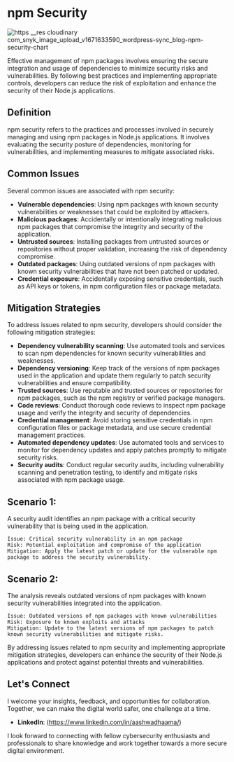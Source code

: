 # npm Security

![https __res cloudinary com_snyk_image_upload_v1671633590_wordpress-sync_blog-npm-security-chart](https://github.com/vsang181/OWASP-Interview-Preperation/assets/28651683/912d2ba3-47bc-41f8-9581-b24d842d5962)

Effective management of npm packages involves ensuring the secure integration and usage of dependencies to minimize security risks and vulnerabilities. By following best practices and implementing appropriate controls, developers can reduce the risk of exploitation and enhance the security of their Node.js applications.

## Definition

npm security refers to the practices and processes involved in securely managing and using npm packages in Node.js applications. It involves evaluating the security posture of dependencies, monitoring for vulnerabilities, and implementing measures to mitigate associated risks.

## Common Issues

Several common issues are associated with npm security:

- **Vulnerable dependencies**: Using npm packages with known security vulnerabilities or weaknesses that could be exploited by attackers.
- **Malicious packages**: Accidentally or intentionally integrating malicious npm packages that compromise the integrity and security of the application.
- **Untrusted sources**: Installing packages from untrusted sources or repositories without proper validation, increasing the risk of dependency compromise.
- **Outdated packages**: Using outdated versions of npm packages with known security vulnerabilities that have not been patched or updated.
- **Credential exposure**: Accidentally exposing sensitive credentials, such as API keys or tokens, in npm configuration files or package metadata.

## Mitigation Strategies

To address issues related to npm security, developers should consider the following mitigation strategies:

- **Dependency vulnerability scanning**: Use automated tools and services to scan npm dependencies for known security vulnerabilities and weaknesses.
- **Dependency versioning**: Keep track of the versions of npm packages used in the application and update them regularly to patch security vulnerabilities and ensure compatibility.
- **Trusted sources**: Use reputable and trusted sources or repositories for npm packages, such as the npm registry or verified package managers.
- **Code reviews**: Conduct thorough code reviews to inspect npm package usage and verify the integrity and security of dependencies.
- **Credential management**: Avoid storing sensitive credentials in npm configuration files or package metadata, and use secure credential management practices.
- **Automated dependency updates**: Use automated tools and services to monitor for dependency updates and apply patches promptly to mitigate security risks.
- **Security audits**: Conduct regular security audits, including vulnerability scanning and penetration testing, to identify and mitigate risks associated with npm package usage.

## Scenario 1:

A security audit identifies an npm package with a critical security vulnerability that is being used in the application.

```
Issue: Critical security vulnerability in an npm package
Risk: Potential exploitation and compromise of the application
Mitigation: Apply the latest patch or update for the vulnerable npm package to address the security vulnerability.
```

## Scenario 2:

The analysis reveals outdated versions of npm packages with known security vulnerabilities integrated into the application.

```
Issue: Outdated versions of npm packages with known vulnerabilities
Risk: Exposure to known exploits and attacks
Mitigation: Update to the latest versions of npm packages to patch known security vulnerabilities and mitigate risks.
```

By addressing issues related to npm security and implementing appropriate mitigation strategies, developers can enhance the security of their Node.js applications and protect against potential threats and vulnerabilities.

## Let's Connect

I welcome your insights, feedback, and opportunities for collaboration. Together, we can make the digital world safer, one challenge at a time.

- **LinkedIn**: (https://www.linkedin.com/in/aashwadhaama/)

I look forward to connecting with fellow cybersecurity enthusiasts and professionals to share knowledge and work together towards a more secure digital environment.
